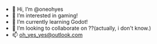 - 👋 Hi, I’m @oneohyes
- 👀 I’m interested in gaming!
- 🌱 I’m currently learning Godot!
- 💞️ I’m looking to collaborate on ??(actually, i don't know.)
- 📫 oh_yes_yes@outlook.com

<!---
oneohyes/oneohyes is a ✨ special ✨ repository because its `README.md` (this file) appears on your GitHub profile.
You can click the Preview link to take a look at your changes.
--->
